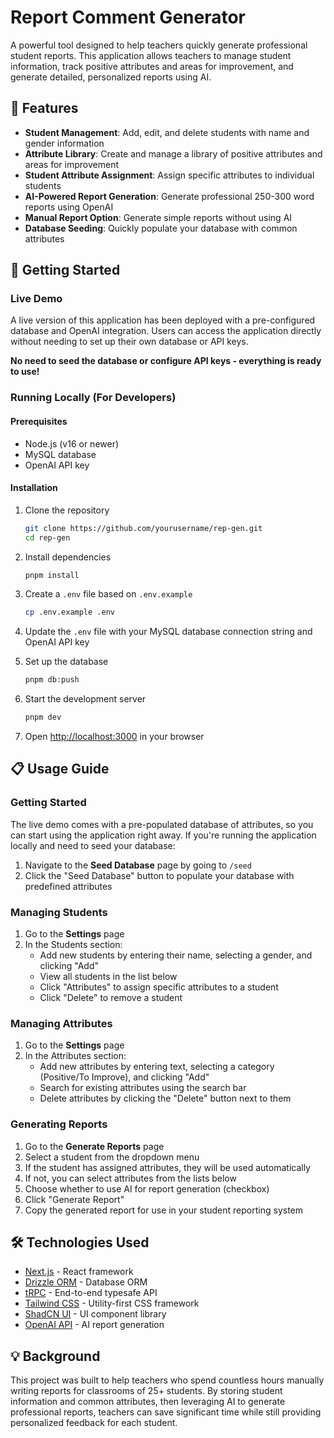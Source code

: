 # Report Comment Generator

A powerful tool designed to help teachers quickly generate professional student reports. This application allows teachers to manage student information, track positive attributes and areas for improvement, and generate detailed, personalized reports using AI.

## 🌟 Features

- **Student Management**: Add, edit, and delete students with name and gender information
- **Attribute Library**: Create and manage a library of positive attributes and areas for improvement
- **Student Attribute Assignment**: Assign specific attributes to individual students
- **AI-Powered Report Generation**: Generate professional 250-300 word reports using OpenAI
- **Manual Report Option**: Generate simple reports without using AI
- **Database Seeding**: Quickly populate your database with common attributes

## 🚀 Getting Started

### Live Demo

A live version of this application has been deployed with a pre-configured database and OpenAI integration. Users can access the application directly without needing to set up their own database or API keys.

**No need to seed the database or configure API keys - everything is ready to use!**

### Running Locally (For Developers)

#### Prerequisites

- Node.js (v16 or newer)
- MySQL database
- OpenAI API key

#### Installation

1. Clone the repository

   ```bash
   git clone https://github.com/yourusername/rep-gen.git
   cd rep-gen
   ```

2. Install dependencies

   ```bash
   pnpm install
   ```

3. Create a `.env` file based on `.env.example`

   ```bash
   cp .env.example .env
   ```

4. Update the `.env` file with your MySQL database connection string and OpenAI API key

5. Set up the database

   ```bash
   pnpm db:push
   ```

6. Start the development server

   ```bash
   pnpm dev
   ```

7. Open [http://localhost:3000](http://localhost:3000) in your browser

## 📋 Usage Guide

### Getting Started

The live demo comes with a pre-populated database of attributes, so you can start using the application right away. If you're running the application locally and need to seed your database:

1. Navigate to the **Seed Database** page by going to `/seed`
2. Click the "Seed Database" button to populate your database with predefined attributes

### Managing Students

1. Go to the **Settings** page
2. In the Students section:
   - Add new students by entering their name, selecting a gender, and clicking "Add"
   - View all students in the list below
   - Click "Attributes" to assign specific attributes to a student
   - Click "Delete" to remove a student

### Managing Attributes

1. Go to the **Settings** page
2. In the Attributes section:
   - Add new attributes by entering text, selecting a category (Positive/To Improve), and clicking "Add"
   - Search for existing attributes using the search bar
   - Delete attributes by clicking the "Delete" button next to them

### Generating Reports

1. Go to the **Generate Reports** page
2. Select a student from the dropdown menu
3. If the student has assigned attributes, they will be used automatically
4. If not, you can select attributes from the lists below
5. Choose whether to use AI for report generation (checkbox)
6. Click "Generate Report"
7. Copy the generated report for use in your student reporting system

## 🛠️ Technologies Used

- [Next.js](https://nextjs.org) - React framework
- [Drizzle ORM](https://orm.drizzle.team) - Database ORM
- [tRPC](https://trpc.io) - End-to-end typesafe API
- [Tailwind CSS](https://tailwindcss.com) - Utility-first CSS framework
- [ShadCN UI](https://ui.shadcn.com/) - UI component library
- [OpenAI API](https://openai.com) - AI report generation

## 💡 Background

This project was built to help teachers who spend countless hours manually writing reports for classrooms of 25+ students. By storing student information and common attributes, then leveraging AI to generate professional reports, teachers can save significant time while still providing personalized feedback for each student.
